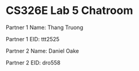 # CS326E Lab 5 Chatroom

Partner 1 Name: Thang Truong

Partner 1 EID: ttt2525

Partner 2 Name: Daniel Oake

Partner 2 EID: dro558
